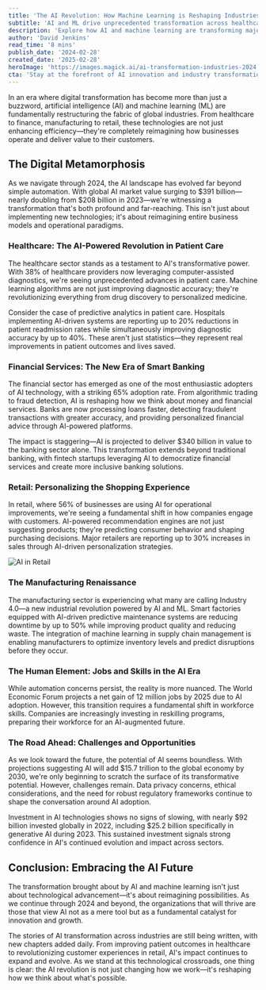 ```yaml
---
title: 'The AI Revolution: How Machine Learning is Reshaping Industries in 2024 and Beyond'
subtitle: 'AI and ML drive unprecedented transformation across healthcare, finance, retail and manufacturing'
description: 'Explore how AI and machine learning are transforming major industries in 2024, with global AI market value reaching $391 billion. From healthcare achieving 40% better diagnostic accuracy to manufacturing reducing downtime by 50%, discover how organizations are leveraging AI to revolutionize their operations and create new possibilities for the future.'
author: 'David Jenkins'
read_time: '8 mins'
publish_date: '2024-02-28'
created_date: '2025-02-28'
heroImage: 'https://images.magick.ai/ai-transformation-industries-2024.jpg'
cta: 'Stay at the forefront of AI innovation and industry transformation. Follow us on LinkedIn for daily insights into how artificial intelligence is reshaping the business landscape.'
---
```


In an era where digital transformation has become more than just a buzzword, artificial intelligence (AI) and machine learning (ML) are fundamentally restructuring the fabric of global industries. From healthcare to finance, manufacturing to retail, these technologies are not just enhancing efficiency—they're completely reimagining how businesses operate and deliver value to their customers.

## The Digital Metamorphosis

As we navigate through 2024, the AI landscape has evolved far beyond simple automation. With global AI market value surging to $391 billion—nearly doubling from $208 billion in 2023—we're witnessing a transformation that's both profound and far-reaching. This isn't just about implementing new technologies; it's about reimagining entire business models and operational paradigms.

### Healthcare: The AI-Powered Revolution in Patient Care

The healthcare sector stands as a testament to AI's transformative power. With 38% of healthcare providers now leveraging computer-assisted diagnostics, we're seeing unprecedented advances in patient care. Machine learning algorithms are not just improving diagnostic accuracy; they're revolutionizing everything from drug discovery to personalized medicine.

Consider the case of predictive analytics in patient care. Hospitals implementing AI-driven systems are reporting up to 20% reductions in patient readmission rates while simultaneously improving diagnostic accuracy by up to 40%. These aren't just statistics—they represent real improvements in patient outcomes and lives saved.

### Financial Services: The New Era of Smart Banking

The financial sector has emerged as one of the most enthusiastic adopters of AI technology, with a striking 65% adoption rate. From algorithmic trading to fraud detection, AI is reshaping how we think about money and financial services. Banks are now processing loans faster, detecting fraudulent transactions with greater accuracy, and providing personalized financial advice through AI-powered platforms.

The impact is staggering—AI is projected to deliver $340 billion in value to the banking sector alone. This transformation extends beyond traditional banking, with fintech startups leveraging AI to democratize financial services and create more inclusive banking solutions.

### Retail: Personalizing the Shopping Experience

In retail, where 56% of businesses are using AI for operational improvements, we're seeing a fundamental shift in how companies engage with customers. AI-powered recommendation engines are not just suggesting products; they're predicting consumer behavior and shaping purchasing decisions. Major retailers are reporting up to 30% increases in sales through AI-driven personalization strategies.

![AI in Retail](https://images.magick.ai/retail-ai-revolution-2024.jpg)

### The Manufacturing Renaissance

The manufacturing sector is experiencing what many are calling Industry 4.0—a new industrial revolution powered by AI and ML. Smart factories equipped with AI-driven predictive maintenance systems are reducing downtime by up to 50% while improving product quality and reducing waste. The integration of machine learning in supply chain management is enabling manufacturers to optimize inventory levels and predict disruptions before they occur.

### The Human Element: Jobs and Skills in the AI Era

While automation concerns persist, the reality is more nuanced. The World Economic Forum projects a net gain of 12 million jobs by 2025 due to AI adoption. However, this transition requires a fundamental shift in workforce skills. Companies are increasingly investing in reskilling programs, preparing their workforce for an AI-augmented future.

### The Road Ahead: Challenges and Opportunities

As we look toward the future, the potential of AI seems boundless. With projections suggesting AI will add $15.7 trillion to the global economy by 2030, we're only beginning to scratch the surface of its transformative potential. However, challenges remain. Data privacy concerns, ethical considerations, and the need for robust regulatory frameworks continue to shape the conversation around AI adoption.

Investment in AI technologies shows no signs of slowing, with nearly $92 billion invested globally in 2022, including $25.2 billion specifically in generative AI during 2023. This sustained investment signals strong confidence in AI's continued evolution and impact across sectors.

## Conclusion: Embracing the AI Future

The transformation brought about by AI and machine learning isn't just about technological advancement—it's about reimagining possibilities. As we continue through 2024 and beyond, the organizations that will thrive are those that view AI not as a mere tool but as a fundamental catalyst for innovation and growth.

The stories of AI transformation across industries are still being written, with new chapters added daily. From improving patient outcomes in healthcare to revolutionizing customer experiences in retail, AI's impact continues to expand and evolve. As we stand at this technological crossroads, one thing is clear: the AI revolution is not just changing how we work—it's reshaping how we think about what's possible.